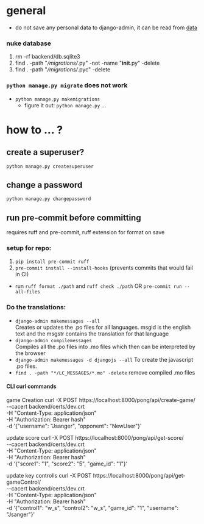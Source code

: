 # general
- do not save any personal data to django-admin, it can be read from [data](db.sqlite3)
### nuke database
1. rm -rf backend/db.sqlite3
2. find . -path "*/migrations/*.py" -not -name "__init__.py" -delete
2. find . -path "*/migrations/*.pyc" -delete
### `python manage.py migrate` does not work	
- `python manage.py makemigrations`
	- figure it out: `python manage.py` ...

# how to ... ?
## create a superuser?
`python manage.py createsuperuser`
## change a password
`python manage.py changepassword` 
## run pre-commit before committing
requires ruff and pre-commit, ruff extension for format on save
### setup for repo:
1. `pip install pre-commit ruff`
2. `pre-commit install --install-hooks` (prevents commits that would fail in CI)
- run `ruff format ./path` and `ruff check ./path` OR `pre-commit run --all-files`

### Do the translations:
- `django-admin makemessages --all` <br> Creates or updates the .po files for all languages. msgid is the english text and the msgstr contains the translation for that language
- `django-admin compilemessages` <br> Compiles all the .po files into .mo files which then can be interpreted by the browser
- `django-admin makemessages -d djangojs --all` To create the javascript .po files.
- `find . -path "*/LC_MESSAGES/*.mo" -delete` remove compiled .mo files


#### CLI curl commands

game Creation
curl -X POST https://localhost:8000/pong/api/create-game/ \
   --cacert backend/certs/dev.crt \
   -H "Content-Type: application/json" \
   -H "Authorization: Bearer hash" \
   -d '{"username": "Jsanger", "opponent": "NewUser"}'


update score
curl -X POST https://localhost:8000/pong/api/get-score/ \
   --cacert backend/certs/dev.crt \
   -H "Content-Type: application/json" \
   -H "Authorization: Bearer hash" \
   -d '{"score1": "1", "score2": "5", "game_id": "1"}'

update key controlls
curl -X POST https://localhost:8000/pong/api/get-gameControl/ \
   --cacert backend/certs/dev.crt \
   -H "Content-Type: application/json" \
   -H "Authorization: Bearer hash" \
   -d '{"control1": "w_s", "control2": "w_s", "game_id": "1", "username": "Jsanger"}'